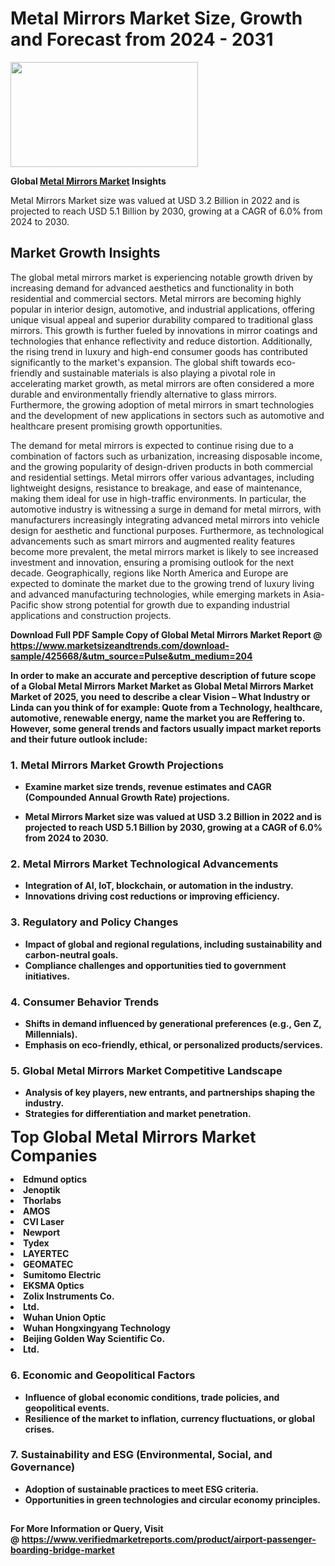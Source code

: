 <H1>Metal Mirrors Market Size, Growth and Forecast from 2024 - 2031</H1><img class="aligncenter size-medium wp-image-584254" src="https://thirdeyenews.in/wp-content/uploads/2024/09/Global-Market-Research-300x168.jpeg" alt="" width="300" height="168" /><p><strong>Global&nbsp;<a href="https://www.marketsizeandtrends.com/download-sample/425668/&amp;utm_source=Pulse&amp;utm_medium=204">Metal Mirrors Market</a> Insights</strong></p><p>Metal Mirrors Market size was valued at USD 3.2 Billion in 2022 and is projected to reach USD 5.1 Billion by 2030, growing at a CAGR of 6.0% from 2024 to 2030.</p><p><h2>Market Growth Insights</h2> <p>The global metal mirrors market is experiencing notable growth driven by increasing demand for advanced aesthetics and functionality in both residential and commercial sectors. Metal mirrors are becoming highly popular in interior design, automotive, and industrial applications, offering unique visual appeal and superior durability compared to traditional glass mirrors. This growth is further fueled by innovations in mirror coatings and technologies that enhance reflectivity and reduce distortion. Additionally, the rising trend in luxury and high-end consumer goods has contributed significantly to the market's expansion. The global shift towards eco-friendly and sustainable materials is also playing a pivotal role in accelerating market growth, as metal mirrors are often considered a more durable and environmentally friendly alternative to glass mirrors. Furthermore, the growing adoption of metal mirrors in smart technologies and the development of new applications in sectors such as automotive and healthcare present promising growth opportunities.</p> <p><strong></strong></p> <p>The demand for metal mirrors is expected to continue rising due to a combination of factors such as urbanization, increasing disposable income, and the growing popularity of design-driven products in both commercial and residential settings. Metal mirrors offer various advantages, including lightweight designs, resistance to breakage, and ease of maintenance, making them ideal for use in high-traffic environments. In particular, the automotive industry is witnessing a surge in demand for metal mirrors, with manufacturers increasingly integrating advanced metal mirrors into vehicle design for aesthetic and functional purposes. Furthermore, as technological advancements such as smart mirrors and augmented reality features become more prevalent, the metal mirrors market is likely to see increased investment and innovation, ensuring a promising outlook for the next decade. Geographically, regions like North America and Europe are expected to dominate the market due to the growing trend of luxury living and advanced manufacturing technologies, while emerging markets in Asia-Pacific show strong potential for growth due to expanding industrial applications and construction projects.</p> <p><strong></p><p><span class=""><strong>Download Full PDF Sample Copy of Global Metal Mirrors Market Report</strong> @ <a href="https://www.marketsizeandtrends.com/download-sample/425668/&amp;utm_source=Pulse&amp;utm_medium=204" target="_blank">https://www.marketsizeandtrends.com/download-sample/425668/&amp;utm_source=Pulse&amp;utm_medium=204</a></span></p><p>In order to make an accurate and perceptive description of future scope of a Global&nbsp;Metal Mirrors Market Market as Global&nbsp;Metal Mirrors Market Market of 2025, you need to describe a clear Vision &ndash; What Industry or Linda can you think of for example: Quote from a Technology, healthcare, automotive, renewable energy, name the market you are Reffering to. However, some general trends and factors usually impact market reports and their future outlook include:</p><h3>1.&nbsp;<strong>Metal Mirrors Market Growth Projections</strong></h3><ul><li>Examine market size trends, revenue estimates and CAGR (Compounded Annual Growth Rate) projections.</li><li><p>Metal Mirrors Market size was valued at USD 3.2 Billion in 2022 and is projected to reach USD 5.1 Billion by 2030, growing at a CAGR of 6.0% from 2024 to 2030.</p></li></ul><h3>2.&nbsp;<strong>Metal Mirrors Market Technological Advancements</strong></h3><ul><li>Integration of AI, IoT, blockchain, or automation in the industry.</li><li>Innovations driving cost reductions or improving efficiency.</li></ul><h3>3.&nbsp;<strong>Regulatory and Policy Changes</strong></h3><ul><li>Impact of global and regional regulations, including sustainability and carbon-neutral goals.</li><li>Compliance challenges and opportunities tied to government initiatives.</li></ul><h3>4.&nbsp;<strong>Consumer Behavior Trends</strong></h3><ul><li>Shifts in demand influenced by generational preferences (e.g., Gen Z, Millennials).</li><li>Emphasis on eco-friendly, ethical, or personalized products/services.</li></ul><h3>5.&nbsp;<strong>Global Metal Mirrors Market Competitive Landscape</strong></h3><ul><li>Analysis of key players, new entrants, and partnerships shaping the industry.</li><li>Strategies for differentiation and market penetration.</li></ul><p data-pm-slice="1 1 []"><span style="color: inherit; font-family: inherit; font-size: 25px;">Top Global Metal Mirrors Market Companies</span></p><div class="" data-test-id=""><p><li>Edmund optics</li><li> Jenoptik</li><li> Thorlabs</li><li> AMOS</li><li> CVI Laser</li><li> Newport</li><li> Tydex</li><li> LAYERTEC</li><li> GEOMATEC</li><li> Sumitomo Electric</li><li> EKSMA 0ptics</li><li> Zolix Instruments Co.</li><li> Ltd.</li><li> Wuhan Union Optic</li><li> Wuhan Hongxingyang Technology</li><li> Beijing Golden Way Scientific Co.</li><li> Ltd.</li></p></div><h3>6.&nbsp;<strong>Economic and Geopolitical Factors</strong></h3><ul><li>Influence of global economic conditions, trade policies, and geopolitical events.</li><li>Resilience of the market to inflation, currency fluctuations, or global crises.</li></ul><h3>7.&nbsp;<strong>Sustainability and ESG (Environmental, Social, and Governance)</strong></h3><ul><li>Adoption of sustainable practices to meet ESG criteria.</li><li>Opportunities in green technologies and circular economy principles.</li></ul><h2><strong style="font-size: 14px;">For More Information or Query, Visit @&nbsp;</strong><a style="background-color: #ffffff; font-size: 14px;" href="https://www.marketsizeandtrends.com/report/metal-mirrors-market/" target="_blank">https://www.verifiedmarketreports.com/product/airport-passenger-boarding-bridge-market</a></h2>
